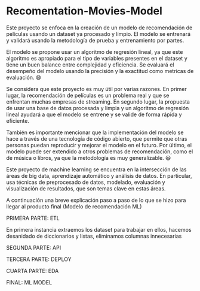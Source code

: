 # Recomentation-Movies-Model

Este proyecto se enfoca en la creación de un modelo de recomendación de películas usando un dataset ya procesado y limpio. El modelo se entrenará y validará usando la metodología de prueba y entrenamiento por partes.


El modelo se propone usar un algoritmo de regresión lineal, ya que este algoritmo es apropiado para el tipo de variables presentes en el dataset y tiene un buen balance entre complejidad y eficiencia. Se evaluará el desempeño del modelo usando la precisión y la exactitud como metricas de evaluación. 😄


Se considera que este proyecto es muy útil por varias razones. En primer lugar, la recomendación de películas es un problema real y que se enfrentan muchas empresas de streaming. En segundo lugar, la propuesta de usar una base de datos procesada y limpia y un algoritmo de regresión lineal ayudará a que el modelo se entrene y se valide de forma rápida y eficiente.

También es importante mencionar que la implementación del modelo se hace a través de una tecnología de código abierto, que permite que otras personas puedan reproducir y mejorar el modelo en el futuro. Por último, el modelo puede ser extendido a otros problemas de recomendación, como el de música o libros, ya que la metodología es muy generalizable. 😃

Este proyecto de machine learning se encuentra en la intersección de las áreas de big data, aprendizaje automático y análisis de datos. En particular, usa técnicas de preprocesado de datos, modelado, evaluación y visualización de resultados, que son temas clave en estas áreas.


A continuación una breve explicación paso a paso de lo que se hizo para llegar al producto final (Modelo de recomendación ML)

PRIMERA PARTE: ETL

En primera instancia extraemos los dataset para trabajar en ellos, hacemos desanidado de diccionarios y listas, eliminamos columnas innecesarias 




SEGUNDA PARTE: API



TERCERA PARTE: DEPLOY


CUARTA PARTE: EDA


FINAL: ML MODEL
